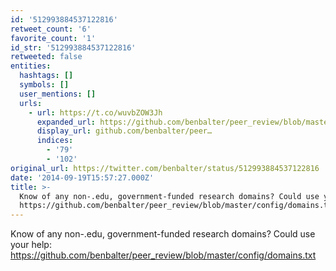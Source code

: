 ```yaml
---
id: '512993884537122816'
retweet_count: '6'
favorite_count: '1'
id_str: '512993884537122816'
retweeted: false
entities:
  hashtags: []
  symbols: []
  user_mentions: []
  urls:
    - url: https://t.co/wuvbZOW3Jh
      expanded_url: https://github.com/benbalter/peer_review/blob/master/config/domains.txt
      display_url: github.com/benbalter/peer…
      indices:
        - '79'
        - '102'
original_url: https://twitter.com/benbalter/status/512993884537122816
date: '2014-09-19T15:57:27.000Z'
title: >-
  Know of any non-.edu, government-funded research domains? Could use your help:
  https://github.com/benbalter/peer_review/blob/master/config/domains.txt
---
```


Know of any non-.edu, government-funded research domains? Could use your help: https://github.com/benbalter/peer_review/blob/master/config/domains.txt